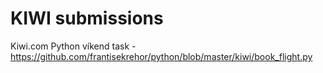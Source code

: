 # KIWI submissions

Kiwi.com Python víkend task - https://github.com/frantisekrehor/python/blob/master/kiwi/book_flight.py
